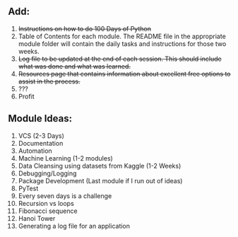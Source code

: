 ## Add:
1. ~~Instructions on how to do 100 Days of Python~~
2. Table of Contents for each module. The README file in the appropriate module folder will contain the daily tasks and instructions for those two weeks.
3. ~~Log file to be updated at the end of each session. This should include what was done and what was learned.~~
4. ~~Resources page that contains information about excellent free options to assist in the process.~~
5. ???
6. Profit

## Module Ideas:
1. VCS (2-3 Days)
2. Documentation
3. Automation
4. Machine Learning (1-2 modules)
5. Data Cleansing using datasets from Kaggle (1-2 Weeks)
6. Debugging/Logging
7. Package Development (Last module if I run out of ideas)
8. PyTest
9. Every seven days is a challenge
10. Recursion vs loops
11. Fibonacci sequence
12. Hanoi Tower
13. Generating a log file for an application
